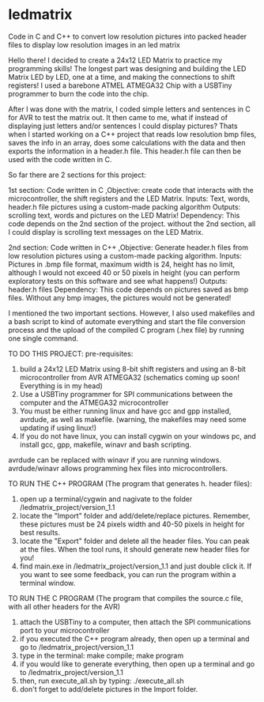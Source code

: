 # ledmatrix
Code in C and C++ to convert low resolution pictures into packed header files to display low resolution images in an led matrix

Hello there! I decided to create a 24x12 LED Matrix to practice my programming skills! The longest part was designing and building the LED Matrix LED by LED, one at a time, and making the connections to shift registers! I used a barebone ATMEL ATMEGA32 Chip with a USBTiny programmer to burn the code into the chip.

After I was done with the matrix, I coded simple letters and sentences in C for AVR to test the matrix out. It then came to me, what if instead of displaying just letters and/or sentences I could display pictures? Thats when I started working on a C++ project that reads low resolution bmp files, saves the info in an array, does some calculations with the data and then exports the information in a header.h file. This header.h file can then be used with the code written in C.

So far there are 2 sections for this project:

1st section: Code written in C
,Objective: create code that interacts with the microcontroller, the shift registers and the LED Matrix.
Inputs: Text, words, header.h file pictures using a custom-made packing algorithm
Outputs: scrolling text, words and pictures on the LED Matrix!
Dependency: This code depends on the 2nd section of the project. without the 2nd section, all I could display is scrolling text messages on the LED Matrix.

2nd section: Code written in C++
,Objective: Generate header.h files from low resolution pictures using a custom-made packing algorithm.
Inputs: Pictures in .bmp file format, maximum width is 24, height has no limit, although I would not exceed 40 or 50 pixels in height (you can perform exploratory tests on this software and see what happens!)
Outputs: header.h files
Dependency: This code depends on pictures saved as bmp files. Without any bmp images, the pictures would not be generated!

I mentioned the two important sections. However, I also used makefiles and a bash script to kind of automate everything and start the file conversion process and the upload of the compiled C program (.hex file) by running one single command.

TO DO THIS PROJECT:
pre-requisites:
1) build a 24x12 LED Matrix using 8-bit shift registers and using an 8-bit microcontroller from AVR ATMEGA32 (schematics coming up soon! Everything is in my head)
2) Use a USBTiny programmer for SPI communications between the computer and the ATMEGA32 microcontroller
3) You must be either running linux and have gcc and gpp installed, avrdude, as well as makefile. (warning, the makefiles may need some updating if using linux!)
4) If you do not have linux, you can install cygwin on your windows pc, and install gcc, gpp, makefile, winavr and bash scripting.

avrdude can be replaced with winavr if you are running windows. avrdude/winavr allows programming hex files into microcontrollers.

TO RUN THE C++ PROGRAM (The program that generates h. header files):
1) open up a terminal/cygwin and nagivate to the folder /ledmatrix_project/version_1.1
2) locate the "Import" folder and add/delete/replace pictures. Remember, these pictures must be 24 pixels width and 40-50 pixels in height for best results.
3) locate the "Export" folder and delete all the header files. You can peak at the files. When the tool runs, it should generate new header files for you!
4) find main.exe in /ledmatrix_project/version_1.1 and just double click it. If you want to see some feedback, you can run the program within a terminal window.

TO RUN THE C PROGRAM (The program that compiles the source.c file, with all other headers for the AVR)
1) attach the USBTiny to a computer, then attach the SPI communications port to your microcontroller
2) if you executed the C++ program already, then open up a terminal and go to /ledmatrix_project/version_1.1
3) type in the terminal: make compile; make program
4) if you would like to generate everything, then open up a terminal and go to /ledmatrix_project/version_1.1
5) then, run execute_all.sh by typing: ./execute_all.sh
6) don't forget to add/delete pictures in the Import folder.



